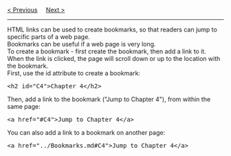 <a href="/HTML/Links/Colors.md">&lt; Previous</a>
&nbsp;&nbsp;&nbsp;
<a href="/HTML/Images/Main.md">Next &gt;</a>
<hr>
HTML links can be used to create bookmarks, so that readers can jump to specific parts of a web page.
<br>
Bookmarks can be useful if a web page is very long.
<br>
To create a bookmark - first create the bookmark, then add a link to it.
<br>
When the link is clicked, the page will scroll down or up to the location with the bookmark.
<br>
First, use the id attribute to create a bookmark:
<pre>&lt;h2 id="C4"&gt;Chapter 4&lt;/h2&gt;</pre>
Then, add a link to the bookmark ("Jump to Chapter 4"), from within the same page:
<pre>&lt;a href="#C4"&gt;Jump to Chapter 4&lt;/a&gt;</pre>
You can also add a link to a bookmark on another page:
<pre>&lt;a href="../Bookmarks.md#C4"&gt;Jump to Chapter 4&lt;/a&gt;</pre>
